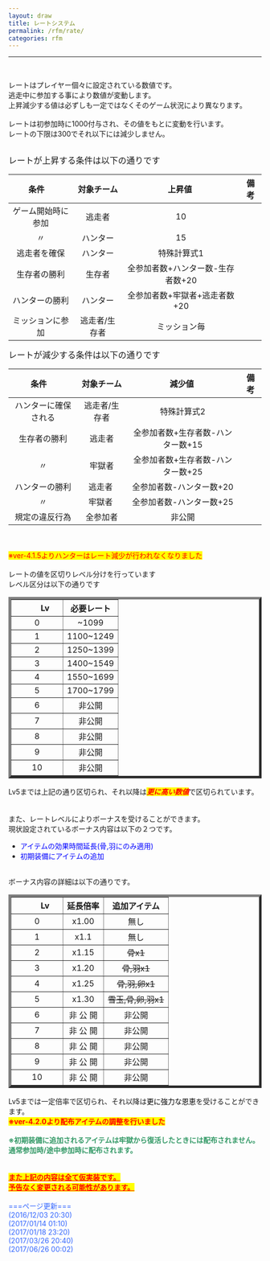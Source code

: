 ```yaml
---
layout: draw
title: レートシステム
permalink: /rfm/rate/
categories: rfm
---
```


<hr><p><br>
</p>
<p>レートはプレイヤー個々に設定されている数値です。<br>
逃走中に参加する事により数値が変動します。<br>
上昇減少する値は必ずしも一定ではなくそのゲーム状況により異なります。<br>
<br>
レートは初参加時に1000付与され、その値をもとに変動を行います。<br>
レートの下限は300でそれ以下には減少しません。<br>
<br>
</p>
<span style="font-size:120%;">レートが上昇する条件は以下の通りです</span><br>

| 条件      | 対象チーム | 上昇値  | 備考 |
| :-----------: |:-------------:| :-----:|:----: |
| ゲーム開始時に参加 | 逃走者 |10 | |
| 〃 | ハンター | 15 ||
| 逃走者を確保 | ハンター | 特殊計算式1 ||
| 生存者の勝利 | 生存者 | 全参加者数+ハンター数-生存者数+20||
| ハンターの勝利 | ハンター | 全参加者数+牢獄者+逃走者数+20||
| ミッションに参加 | 逃走者/生存者 | ミッション毎 ||


<span style="font-size:120%;">レートが減少する条件は以下の通りです</span><br>

| 条件      | 対象チーム | 減少値  | 備考 |
| :-----------: |:-------------:| :-----:|:----: |
| ハンターに確保される | 逃走者/生存者 |特殊計算式2 | |
| 生存者の勝利 | 逃走者 | 全参加者数+生存者数-ハンター数+15 ||
| 〃 | 牢獄者 | 全参加者数+生存者数-ハンター数+25 ||
| ハンターの勝利 | 逃走者 | 全参加者数-ハンター数+20 ||
| 〃 | 牢獄者 | 全参加者数-ハンター数+25 ||
| 規定の違反行為 | 全参加者 | 非公開 ||


<br>
<br>
<span style="color:rgb(255,0,0);"><span style="background-color:rgb(255,255,0);">※ver-4.1.5よりハンターはレート減少が行われなくなりました</span><br>
</span><br>
レートの値を区切りレベル分けを行っています<br>
レベル区分は以下の通りです<br>
<table border="5" width="229"><thead><tr><th style="text-align:center;">　　Lv 　　</th><th style="text-align:center;">必要レート</th></tr>
</thead><tbody><tr><td style="text-align:center;">0</td>
<td style="text-align:center;">~1099</td>
</tr>
<tr><td style="text-align:center;">1</td>
<td style="text-align:center;">1100~1249</td>
</tr>
<tr><td style="text-align:center;">2</td>
<td style="text-align:center;">1250~1399</td>
</tr>
<tr><td style="text-align:center;">3</td>
<td style="text-align:center;">1400~1549</td>
</tr>
<tr><td style="text-align:center;">4</td>
<td style="text-align:center;">1550~1699</td>
</tr>
<tr><td style="text-align:center;">5</td>
<td style="text-align:center;">1700~1799</td>
</tr>
<tr><td style="text-align:center;">6</td>
<td style="text-align:center;">非公開</td>
</tr>
<tr><td style="text-align:center;">7</td>
<td style="text-align:center;">非公開</td>
</tr>
<tr><td style="text-align:center;">8</td>
<td style="text-align:center;">非公開</td>
</tr>
<tr><td style="text-align:center;">9</td>
<td style="text-align:center;">非公開</td>
</tr>
<tr><td style="text-align:center;">10</td>
<td style="text-align:center;">非公開</td>
</tr>
</tbody></table>
Lv5までは上記の通り区切られ、それ以降は<em><strong><span style="color:rgb(255,0,0);background-color:rgb(255,255,0);">更に高い数値</span></strong></em>で区切られています。<br>
<br>
<br>
また、レートレベルによりボーナスを受けることができます。<br>
現状設定されているボーナス内容は以下の２つです。<br>
<ul><li><span style="color:rgb(0,0,255);">アイテムの効果時間延長(骨,羽にのみ適用)</span></li>
<li><span style="color:rgb(0,0,255);">初期装備にアイテムの追加</span></li>
</ul>
<br>
ボーナス内容の詳細は以下の通りです。<br>
<table border="5"><thead><tr><th style="text-align:center;">　　Lv 　　</th><th style="text-align:center;">延長倍率</th><th style="text-align:center;">追加アイテム</th></tr>
</thead><tbody><tr><td style="text-align:center;">0</td>
<td style="text-align:center;">x1.00</td>
<td style="text-align:center;">無し</td>
</tr>
<tr><td style="text-align:center;">1</td>
<td style="text-align:center;">x1.1</td>
<td style="text-align:center;">無し</td>
</tr>
<tr><td style="text-align:center;">2</td>
<td style="text-align:center;">x1.15</td>
<td style="text-align:center;"><span style="text-decoration:line-through;">骨x1</span></td>
</tr>
<tr><td style="text-align:center;">3</td>
<td style="text-align:center;">x1.20</td>
<td style="text-align:center;"><span style="text-decoration:line-through;">骨,羽x1</span></td>
</tr>
<tr><td style="text-align:center;">4</td>
<td style="text-align:center;">x1.25</td>
<td style="text-align:center;"><span style="text-decoration:line-through;">骨,羽,卵x1</span></td>
</tr>
<tr><td style="text-align:center;">5</td>
<td style="text-align:center;">x1.30</td>
<td style="text-align:center;"><span style="text-decoration:line-through;">雪玉,骨,卵,羽x1</span></td>
</tr>
<tr><td style="text-align:center;">6</td>
<td style="text-align:center;">非 公 開</td>
<td style="text-align:center;">非公開</td>
</tr>
<tr><td style="text-align:center;">7</td>
<td style="text-align:center;">非 公 開</td>
<td style="text-align:center;">非公開</td>
</tr>
<tr><td style="text-align:center;">8</td>
<td style="text-align:center;">非 公 開</td>
<td style="text-align:center;">非公開</td>
</tr>
<tr><td style="text-align:center;">9</td>
<td style="text-align:center;">非 公 開</td>
<td style="text-align:center;">非公開</td>
</tr>
<tr><td style="text-align:center;">10</td>
<td style="text-align:center;">非 公 開</td>
<td style="text-align:center;">非公開</td>
</tr>
</tbody></table>
Lv5までは一定倍率で区切られ、それ以降は<span style="background-color:rgb(255,255,255);color:rgb(0,0,0);">更に強力な恩恵</span>を受けることができます。<br>
<strong><span style="background-color:rgb(255,255,0);color:rgb(255,0,0);">※ver-4.2.0より配布アイテムの調整を行いました</span></strong><br>
<br>
<span style="color:rgb(51,153,102);"><strong>※初期装備に追加されるアイテムは牢獄から復活したときには配布されません。<br>
通常参加時/途中参加時に配布されます。</strong></span><br>
<br>
<br>
<span style="text-decoration:underline;background-color:rgb(255,255,0);"><strong><span style="color:rgb(255,0,0);text-decoration:underline;">また上記の内容は全て仮実装です。<br>
</span><span style="color:rgb(255,0,0);text-decoration:underline;">予告なく変更される可能性があります。<br>
<br>
</span></strong></span><span style="color:rgb(51,102,255);">===ページ更新===<br>
 (2016/12/03 20:30)<br>
(2017/01/14 01:10)<br>
</span><span style="color:rgb(51,102,255);">(2017/01/18 23:20)<br>
<span>(2017/03/26 20:40)<br>
<span>(2017/06/26 00:02)</span></span></span><br>
<br>
<br>
